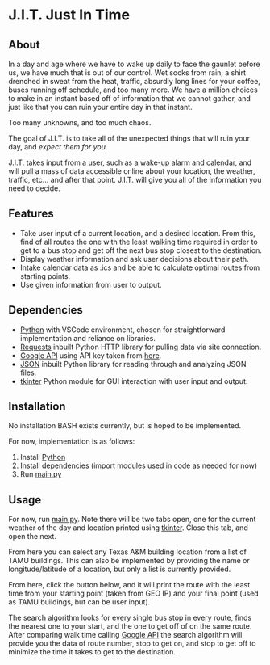 # J.I.T. Just In Time

## About
In a day and age where we have to wake up daily to face the gaunlet before us, we have much that is out of our control. Wet socks from rain, a shirt drenched in sweat from the heat, traffic, absurdly long lines for your coffee, buses running off schedule, and too many more. We have a million choices to make in an instant based off of information that we cannot gather, and just like that you can ruin your entire day in that instant.

Too many unknowns, and too much chaos.

The goal of J.I.T. is to take all of the unexpected things that will ruin your day, and _expect them for you._

J.I.T. takes input from a user, such as a wake-up alarm and calendar, and will pull a mass of data accessible online about your location, the weather, traffic, etc... and after that point. J.I.T. will give you all of the information you need to decide.

## Features
- Take user input of a current location, and a desired location. From this, find of all routes the one with the least walking time required in order to get to a bus stop and get off the next bus stop closest to the destination.
- Display weather information and ask user decisions about their path.
- Intake calendar data as .ics and be able to calculate optimal routes from starting points.
- Use given information from user to output.

## Dependencies
- [Python] with VSCode environment, chosen for straightforward implementation and reliance on libraries.
- [Requests] inbuilt Python HTTP library for pulling data via site connection.
- [Google API] using API key taken from [here][Google API].
- [JSON] inbuilt Python library for reading through and analyzing JSON files.
- [tkinter] Python module for GUI interaction with user input and output.

## Installation

No installation BASH exists currently, but is hoped to be implemented.

For now, implementation is as follows:

1) Install [Python]
2) Install [dependencies](https://github.com/andrewleachtx/JIT/) (import modules used in code as needed for now)
3) Run [main.py]


## Usage

For now, run [main.py]. Note there will be two tabs open, one for the current weather of the day and location printed using [tkinter]. Close this tab, and open the next.

From here you can select any Texas A&M building location from a list of TAMU buildings. This can also be implemented by providing the name or longitude/latitude of a location, but only a list is currently provided.

From here, click the button below, and it will print the route with the least time from your starting point (taken from GEO IP) and your final point (used as TAMU buildings, but can be user input). 

The search algorithm looks for every single bus stop in every route, finds the nearest one to your start, and the one to get off of on the same route. After comparing walk time calling [Google API] the search algorithm will provide you the data of route number, stop to get on, and stop to get off to minimize the time it takes to get to the destination.

[//]: # (reference links)

[tkinter]: <https://docs.python.org/3/library/tk.html>
[Python]: <https://www.python.org/>
[BeautifulSoup4]: <https://beautiful-soup-4.readthedocs.io/en/latest/>
[Requests]: <https://pypi.org/project/requests/>
[JSON]: <https://python.readthedocs.io/en/v2.7.2/library/json.html>
[Google API]: <https://github.com/googlemaps/google-maps-services-python>
[main.py]: <https://github.com/andrewleachtx/JIT/blob/main/main.py>
[GHub_readme]: <> 
[GHub_install]: <>
[GHub_scraperpy]: <> 
[GHub_linkcsv]: <>
